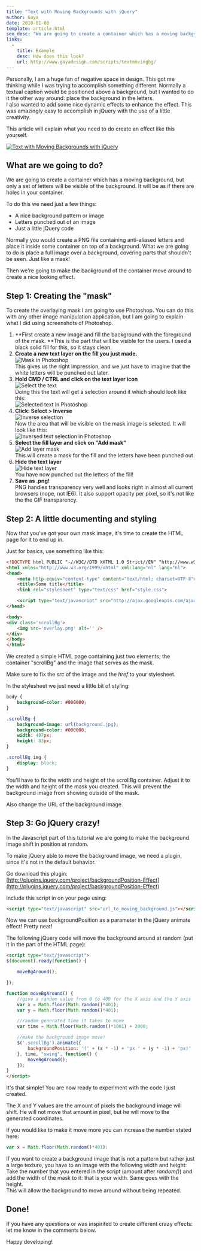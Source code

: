 ```yaml
---
title: "Text with Moving Backgrounds with jQuery"
author: Gaya
date: 2010-01-08
template: article.html
seo_desc: "We are going to create a container which has a moving background, but only a set of letters will be visible of the background. It will be as if there are holes in your container."
links:
  -
    title: Example
    desc: How does this look?
    url: http://www.gayadesign.com/scripts/textmovingbg/
---
```

Personally, I am a huge fan of negative space in design. This got me thinking while I was trying to accomplish something different. Normally a textual caption would be positioned above a background, but I wanted to do it the other way around: place the background in the letters.  
 I also wanted to add some nice dynamic effects to enhance the effect. This was amazingly easy to accomplish in jQuery with the use of a little creativity.

This article will explain what you need to do create an effect like this yourself.

[![Text with Moving Backgrounds with jQuery](/articles/text-with-moving-backgrounds-with-jquery/movingbgcover.jpg "Text with Moving Backgrounds with jQuery")](http://www.gayadesign.com/diy/text-with-moving-backgrounds-with-jquery/)

<span class="more"></span>

What are we going to do?
------------------------

We are going to create a container which has a moving background, but only a set of letters will be visible of the background. It will be as if there are holes in your container.

To do this we need just a few things:

- A nice background pattern or image
- Letters punched out of an image
- Just a little jQuery code

Normally you would create a PNG file containing anti-aliased letters and place it inside some container on top of a background. What we are going to do is place a full image over a background, covering parts that shouldn't be seen. Just like a mask!

Then we're going to make the background of the container move around to create a nice looking effect.

Step 1: Creating the "mask"
---------------------------

To create the overlaying mask I am going to use Photoshop. You can do this with any other image manipulation application, but I am going to explain what I did using screenshots of Photoshop.

1. **First create a new image and fill the background with the foreground of the mask. **This is the part that will be visible for the users. I used a black solid fill for this, so it stays clean.
2. **Create a new text layer on the fill you just made.**  
![Mask in Photoshop](/articles/text-with-moving-backgrounds-with-jquery/movingbgpost_1.jpg "Mask in Photoshop")  
 This gives us the right impression, and we just have to imagine that the white letters will be punched out later.
3. **Hold CMD / CTRL and click on the text layer icon**  
![Select the text](/articles/text-with-moving-backgrounds-with-jquery/movingbgpost_2.jpg "Select the text")  
 Doing this the text will get a selection around it which should look like this:  
![Selected text in Photoshop](/articles/text-with-moving-backgrounds-with-jquery/movingbgpost_3.jpg "Selected text in Photoshop")
4. **Click: Select > Inverse**  
![Inverse selection](/articles/text-with-moving-backgrounds-with-jquery/movingbgpost_5.jpg "Inverse selection")  
 Now the area that will be visible on the mask image is selected. It will look like this:  
![Inversed text selection in Photoshop](/articles/text-with-moving-backgrounds-with-jquery/movingbgpost_6.jpg "Inversed text selection in Photoshop")
5. **Select the fill layer and click on "Add mask"**  
![Add layer mask](/articles/text-with-moving-backgrounds-with-jquery/movingbgpost_4.jpg "Add layer mask")  
 This will create a mask for the fill and the letters have been punched out.
6. **Hide the text layer**  
![Hide text layer](/articles/text-with-moving-backgrounds-with-jquery/movingbgpost_7.jpg "Hide text layer")  
 You have now punched out the letters of the fill!
7. **Save as .png!**  
 PNG handles transparency very well and looks right in almost all current browsers (nope, not IE6). It also support opacity per pixel, so it's not like the the GIF transparency.

Step 2: A little documenting and styling
----------------------------------------

Now that you've got your own mask image, it's time to create the HTML page for it to end up in.

Just for basics, use something like this:


```html
<!DOCTYPE html PUBLIC "-//W3C//DTD XHTML 1.0 Strict//EN" "http://www.w3.org/TR/xhtml1/DTD/xhtml1-strict.dtd">
<html xmlns="http://www.w3.org/1999/xhtml" xml:lang="nl" lang="nl">
<head>
    <meta http-equiv="content-type" content="text/html; charset=UTF-8">
    <title>Some title</title>
    <link rel="stylesheet" type="text/css" href="style.css">

    <script type="text/javascript" src="http://ajax.googleapis.com/ajax/libs/jquery/1.3.2/jquery.min.js"></script>
</head>

<body>
<div class='scrollBg'>
    <img src='overlay.png' alt='' />
</div>
</body>
</html>
```


We created a simple HTML page containing just two elements; the container "scrollBg" and the image that serves as the mask.

Make sure to fix the *src* of the image and the *href* to your stylesheet.

In the stylesheet we just need a little bit of styling:


```css
body {
    background-color: #000000;
}

.scrollBg {
    background-image: url(background.jpg);
    background-color: #000000;
    width: 487px;
    height: 83px;
}

.scrollBg img {
    display: block;
}
```


You'll have to fix the width and height of the scrollBg container. Adjust it to the width and height of the mask you created. This will prevent the background image from showing outside of the mask.

Also change the URL of the background image.

Step 3: Go jQuery crazy!
------------------------

In the Javascript part of this tutorial we are going to make the background image shift in position at random.

To make jQuery able to move the background image, we need a plugin, since it's not in the default behavior.

Go download this plugin: [http://plugins.jquery.com/project/backgroundPosition-Effect](http://plugins.jquery.com/project/backgroundPosition-Effect)

Include this script in on your page using:


```html
<script type="text/javascript" src="url_to_moving_background.js"></script>
```


Now we can use backgroundPosition as a parameter in the jQuery animate effect! Pretty neat!

The following jQuery code will move the background around at random (put it in the  part of the HTML page):


```html
<script type="text/javascript">
$(document).ready(function() {

    moveBgAround();

});

function moveBgAround() {
    //give a random value from 0 to 400 for the X axis and the Y axis
    var x = Math.floor(Math.random()*401);
    var y = Math.floor(Math.random()*401);

    //random generated time it takes to move
    var time = Math.floor(Math.random()*1001) + 2000;

    //make the background image move!
    $('.scrollBg').animate({
        backgroundPosition: '(' + (x * -1) + 'px ' + (y * -1) + 'px)'
    }, time, "swing", function() {
        moveBgAround();
    });
}
</script>
```


It's that simple! You are now ready to experiment with the code I just created.

The X and Y values are the amount of pixels the background image will shift. He will not move that amount in pixel, but he will move to the generated coordinates.

If you would like to make it move more you can increase the number stated here:


```javascript
var x = Math.floor(Math.random()*401);
```


If you want to create a background image that is not a pattern but rather just a large texture, you have to an image with the following width and height: Take the number that you entered in the script (amount after *random()*) and add the width of the mask to it: that is your width. Same goes with the height.  
 This will allow the background to move around without being repeated.

Done!
-----

If you have any questions or was inspirited to create different crazy effects: let me know in the comments below.

Happy developing!